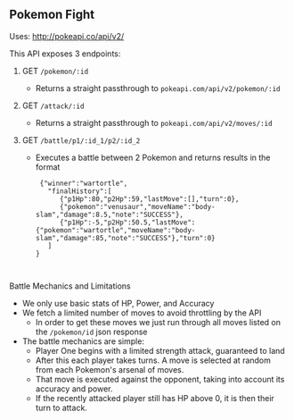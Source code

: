 

## Pokemon Fight

Uses: http://pokeapi.co/api/v2/

This API exposes 3 endpoints:

1. GET `/pokemon/:id`
   - Returns a straight passthrough to `pokeapi.com/api/v2/pokemon/:id`


2. GET `/attack/:id`
   - Returns a straight passthrough to `pokeapi.com/api/v2/moves/:id`

3. GET `/battle/p1/:id_1/p2/:id_2`
   - Executes a battle between 2 Pokemon and returns results in the format
	  ```
	   {"winner":"wartortle",
		 "finalHistory":[
		 	{"p1Hp":80,"p2Hp":59,"lastMove":[],"turn":0},
		 	{"pokemon":"venusaur","moveName":"body-slam","damage":8.5,"note":"SUCCESS"},
		 	{"p1Hp":-5,"p2Hp":50.5,"lastMove":{"pokemon":"wartortle","moveName":"body-slam","damage":85,"note":"SUCCESS"},"turn":0}
		 ]
	 }
		 
	```
	
Battle Mechanics and Limitations

- We only use basic stats of HP, Power, and Accuracy
- We fetch a limited number of moves to avoid throttling by the API
   - In order to get these moves we just run through all moves listed on the `/pokemon/id` json response
- The battle mechanics are simple:
   - Player One begins with a limited strength attack, guaranteed to land
   - After this each player takes turns. A move is selected at random from each Pokemon's arsenal of moves.
   - That move is executed against the opponent, taking into account its accuracy and power.
   - If the recently attacked player still has HP above 0, it is then their turn to attack.
